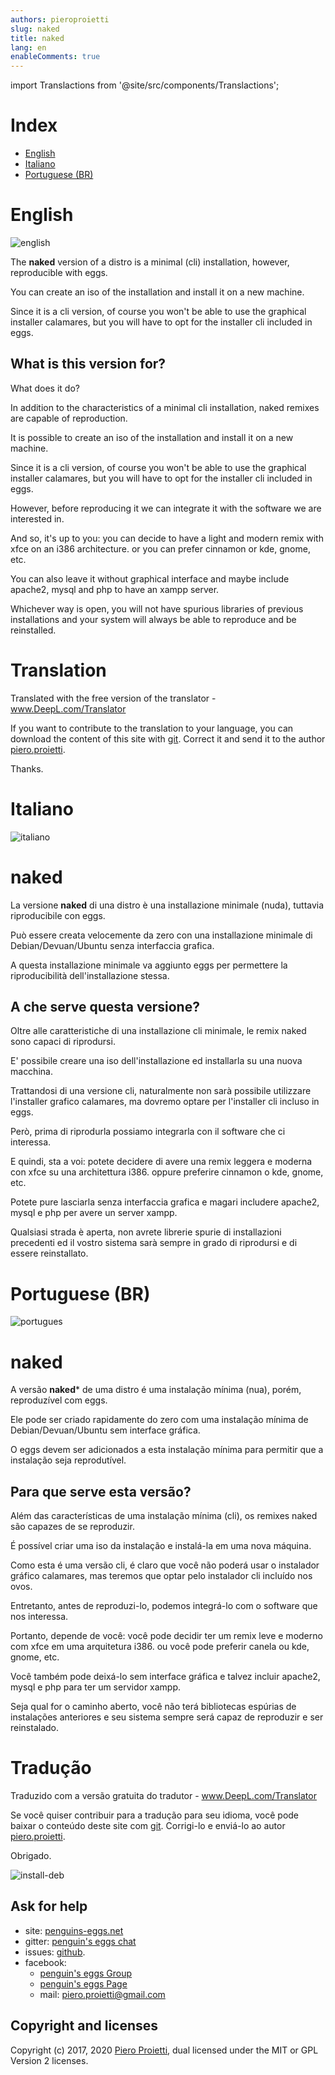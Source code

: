 ```yaml
---
authors: pieroproietti
slug: naked
title: naked
lang: en
enableComments: true
---
```

import Translactions from '@site/src/components/Translactions';

<Translactions />

# Index
* [English](#English)
* [Italiano](#Italiano)
* [Portuguese (BR)](#Portuguese-BR)

# English
![english](/images/flags/english.png)

The **naked** version of a distro is a minimal (cli) installation, however, reproducible with eggs. 

You can create an iso of the installation and install it on a new machine. 

Since it is a cli version, of course you won't be able to use the graphical installer calamares, but you will have to opt for the installer cli included in eggs.

## What is this version for?



What does it do? 

In addition to the characteristics of a minimal cli installation, naked remixes are capable of reproduction. 

It is possible to create an iso of the installation and install it on a new machine. 

Since it is a cli version, of course you won't be able to use the graphical installer calamares, but you will have to opt for the installer cli included in eggs.

However, before reproducing it we can integrate it with the software we are interested in. 

And so, it's up to you: you can decide to have a light and modern remix with xfce on an i386 architecture. or you can prefer cinnamon or kde, gnome, etc.

You can also leave it without graphical interface and maybe include apache2, mysql and php to have an xampp server.

Whichever way is open, you will not have spurious libraries of previous installations and your system will always be able to reproduce and be reinstalled.

# Translation
Translated with the free version of the translator - www.DeepL.com/Translator 

If you want to contribute to the translation to your language, you can download the content of this site with [git](https://github.com/pieroproietti/penguins-blog). Correct it and send it to the author [piero.proietti](mailto://piero.proietti@gmail.com).

Thanks.

# Italiano
![italiano](/images/flags/italian.webp)

# naked

La versione **naked** di una distro è una installazione minimale (nuda), tuttavia riproducibile con eggs. 

Può essere creata velocemente da zero con una installazione minimale di Debian/Devuan/Ubuntu senza interfaccia grafica. 

A questa installazione minimale va aggiunto eggs per permettere la riproducibilità dell'installazione stessa.

## A che serve questa versione?

Oltre alle caratteristiche di una installazione cli minimale, le remix naked sono capaci di riprodursi. 

E' possibile creare una iso dell'installazione ed installarla su una nuova macchina. 

Trattandosi di una versione cli, naturalmente non sarà possibile utilizzare l'installer grafico calamares, ma dovremo optare per l'installer cli incluso in eggs.

Però, prima di riprodurla possiamo integrarla con il software che ci interessa. 

E quindi, sta a voi: potete decidere di avere una remix leggera e moderna con xfce su una architettura i386. oppure preferire cinnamon o kde, gnome, etc.

Potete pure lasciarla senza interfaccia grafica e magari includere apache2, mysql e php per avere un server xampp.

Qualsiasi strada è aperta, non avrete librerie spurie di installazioni precedenti ed il vostro sistema sarà sempre in grado di riprodursi e di essere reinstallato.

# Portuguese (BR)

![portugues](/images/flags/portugues.png)

# naked

A versão **naked*** de uma distro é uma instalação mínima (nua), porém, reproduzível com eggs. 

Ele pode ser criado rapidamente do zero com uma instalação mínima de Debian/Devuan/Ubuntu sem interface gráfica. 

O eggs devem ser adicionados a esta instalação mínima para permitir que a instalação seja reprodutível.


## Para que serve esta versão?

Além das características de uma instalação mínima (cli), os remixes naked são capazes de se reproduzir. 

É possível criar uma iso da instalação e instalá-la em uma nova máquina. 

Como esta é uma versão cli, é claro que você não poderá usar o instalador gráfico calamares, mas teremos que optar pelo instalador cli incluído nos ovos.

Entretanto, antes de reproduzi-lo, podemos integrá-lo com o software que nos interessa. 

Portanto, depende de você: você pode decidir ter um remix leve e moderno com xfce em uma arquitetura i386. ou você pode preferir canela ou kde, gnome, etc.

Você também pode deixá-lo sem interface gráfica e talvez incluir apache2, mysql e php para ter um servidor xampp.

Seja qual for o caminho aberto, você não terá bibliotecas espúrias de instalações anteriores e seu sistema sempre será capaz de reproduzir e ser reinstalado.

# Tradução
Traduzido com a versão gratuita do tradutor - www.DeepL.com/Translator 

Se você quiser contribuir para a tradução para seu idioma, você pode baixar o conteúdo deste site com [git](https://github.com/pieroproietti/penguins-blog). Corrigi-lo e enviá-lo ao autor [piero.proietti](mailto://piero.proietti@gmail.com).

Obrigado.


![install-deb](https://github.com/pieroproietti/penguins-eggs/blob/master/documents/terminal-lessons/eggs_install.gif?raw=truehttps://)


## Ask for help
* site: [penguins-eggs.net](https://penguins-eggs.net)
* gitter: [penguin's eggs chat](https://gitter.im/penguins-eggs-1/community?source=orgpage)
* issues: [github](https://github.com/pieroproietti/penguins-eggs/issues).
* facebook:  
   * [penguin's eggs Group](https://www.facebook.com/groups/128861437762355/)
   * [penguin's eggs Page](https://www.facebook.com/penguinseggs)
   * mail: piero.proietti@gmail.com

## Copyright and licenses
Copyright (c) 2017, 2020 [Piero Proietti](https://github.com/pieroproietti), dual licensed under the MIT or GPL Version 2 licenses.

